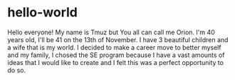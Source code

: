 # hello-world
Hello everyone! My name is Tmuz but You all can call me Orion. I'm 40 years old, I'll be 41 on the 13th of November. I have 3 beautiful children and a wife that is my world. I decided to make a career move to better myself and my family, I chosed the SE program because I have a vast amounts of ideas that I would like to create and I felt this was a perfect opportunity to do so.

